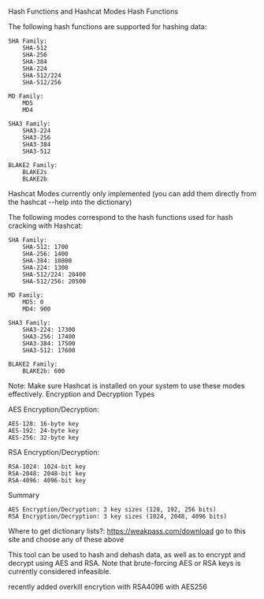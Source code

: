 Hash Functions and Hashcat Modes
Hash Functions

The following hash functions are supported for hashing data:

    SHA Family:
        SHA-512
        SHA-256
        SHA-384
        SHA-224
        SHA-512/224
        SHA-512/256

    MD Family:
        MD5
        MD4

    SHA3 Family:
        SHA3-224
        SHA3-256
        SHA3-384
        SHA3-512

    BLAKE2 Family:
        BLAKE2s
        BLAKE2b


Hashcat Modes currently only implemented (you can add them directly from the hashcat --help into the dictionary)

The following modes correspond to the hash functions used for hash cracking with Hashcat:

    SHA Family:
        SHA-512: 1700
        SHA-256: 1400
        SHA-384: 10800
        SHA-224: 1300
        SHA-512/224: 20400
        SHA-512/256: 20500

    MD Family:
        MD5: 0
        MD4: 900

    SHA3 Family:
        SHA3-224: 17300
        SHA3-256: 17400
        SHA3-384: 17500
        SHA3-512: 17600

    BLAKE2 Family:
        BLAKE2b: 600

Note: Make sure Hashcat is installed on your system to use these modes effectively.
Encryption and Decryption Types

AES Encryption/Decryption:

    AES-128: 16-byte key
    AES-192: 24-byte key
    AES-256: 32-byte key

RSA Encryption/Decryption:

    RSA-1024: 1024-bit key
    RSA-2048: 2048-bit key
    RSA-4096: 4096-bit key

Summary

    AES Encryption/Decryption: 3 key sizes (128, 192, 256 bits)
    RSA Encryption/Decryption: 3 key sizes (1024, 2048, 4096 bits)

Where to get dictionary lists?:
https://weakpass.com/download go to this site and choose any of these above

This tool can be used to hash and dehash data, as well as to encrypt and decrypt using AES and RSA. Note that brute-forcing AES or RSA keys is currently considered infeasible.

recently added overkill encrytion with RSA4096 with AES256
